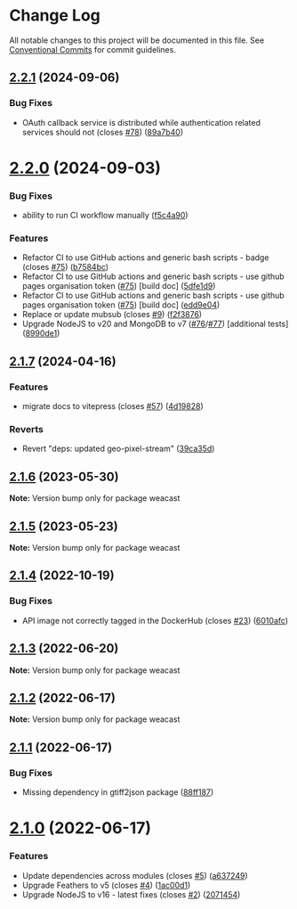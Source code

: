 # Change Log

All notable changes to this project will be documented in this file.
See [Conventional Commits](https://conventionalcommits.org) for commit guidelines.

## [2.2.1](https://github.com/weacast/weacast/compare/v2.2.0...v2.2.1) (2024-09-06)


### Bug Fixes

* OAuth callback service is distributed while authentication related services should not (closes [#78](https://github.com/weacast/weacast/issues/78)) ([89a7b40](https://github.com/weacast/weacast/commit/89a7b40b4f75a61eb5442b6b568c468bca37a486))





# [2.2.0](https://github.com/weacast/weacast/compare/v2.1.7...v2.2.0) (2024-09-03)


### Bug Fixes

* ability to run CI workflow manually ([f5c4a90](https://github.com/weacast/weacast/commit/f5c4a905709fdf3d3b4e1edf14094caa75377542))


### Features

* Refactor CI to use GitHub actions and generic bash scripts - badge (closes [#75](https://github.com/weacast/weacast/issues/75)) ([b7584bc](https://github.com/weacast/weacast/commit/b7584bc7733a4472e6d463d8e185fcf29e4e2202))
* Refactor CI to use GitHub actions and generic bash scripts - use github pages organisation token ([#75](https://github.com/weacast/weacast/issues/75)) [build doc] ([5dfe1d9](https://github.com/weacast/weacast/commit/5dfe1d91c200e43b58970d52daaf087434bb66e7))
* Refactor CI to use GitHub actions and generic bash scripts - use github pages organisation token ([#75](https://github.com/weacast/weacast/issues/75)) [build doc] ([edd9e04](https://github.com/weacast/weacast/commit/edd9e04faa8689caaa3cff562adf2823fc5e5270))
* Replace or update mubsub (closes [#9](https://github.com/weacast/weacast/issues/9)) ([f2f3876](https://github.com/weacast/weacast/commit/f2f3876d1e13ae6ae52262867a6b7f959adff82c))
* Upgrade NodeJS to v20 and MongoDB to v7 ([#76](https://github.com/weacast/weacast/issues/76)/[#77](https://github.com/weacast/weacast/issues/77)) [additional tests] ([8990de1](https://github.com/weacast/weacast/commit/8990de121b06f0d01b3299f92168f458330993f6))





## [2.1.7](https://github.com/weacast/weacast/compare/v2.1.6...v2.1.7) (2024-04-16)


### Features

* migrate docs to vitepress (closes [#57](https://github.com/weacast/weacast/issues/57)) ([4d19828](https://github.com/weacast/weacast/commit/4d198283a4f19e5b9adffb362b22b50afff3b3f3))


### Reverts

* Revert "deps: updated geo-pixel-stream" ([39ca35d](https://github.com/weacast/weacast/commit/39ca35d33191c7f86a306a0abec19acf69236674))





## [2.1.6](https://github.com/weacast/weacast/compare/v2.1.5...v2.1.6) (2023-05-30)

**Note:** Version bump only for package weacast





## [2.1.5](https://github.com/weacast/weacast/compare/v2.1.4...v2.1.5) (2023-05-23)

**Note:** Version bump only for package weacast





## [2.1.4](https://github.com/weacast/weacast/compare/v2.1.3...v2.1.4) (2022-10-19)


### Bug Fixes

* API image not correctly tagged in the DockerHub (closes [#23](https://github.com/weacast/weacast/issues/23)) ([6010afc](https://github.com/weacast/weacast/commit/6010afcdf09ff3fd66a03c5ca70b6a21619047e4))





## [2.1.3](https://github.com/weacast/weacast/compare/v2.1.2...v2.1.3) (2022-06-20)

**Note:** Version bump only for package weacast





## [2.1.2](https://github.com/weacast/weacast/compare/v2.1.1...v2.1.2) (2022-06-17)

**Note:** Version bump only for package weacast





## [2.1.1](https://github.com/weacast/weacast/compare/v2.1.0...v2.1.1) (2022-06-17)

### Bug Fixes

* Missing dependency in gtiff2json package ([88ff187](https://github.com/weacast/weacast/commit/88ff1879cc0872c71d0fde6d4dd4b72504331aba))

# [2.1.0](https://github.com/weacast/weacast/compare/v2.0.3...v2.1.0) (2022-06-17)

### Features

* Update dependencies across modules (closes [#5](https://github.com/weacast/weacast/issues/5)) ([a637249](https://github.com/weacast/weacast/commit/a6372498954a246f2e1bfb2deecfcac4e3e70665))
* Upgrade Feathers to v5 (closes [#4](https://github.com/weacast/weacast/issues/4)) ([1ac00d1](https://github.com/weacast/weacast/commit/1ac00d10768f666cf86b684a32ea3bb55aec9232))
* Upgrade NodeJS to v16 - latest fixes (closes [#2](https://github.com/weacast/weacast/issues/2)) ([2071454](https://github.com/weacast/weacast/commit/2071454415249f33ad16be37f5672606633250db))
